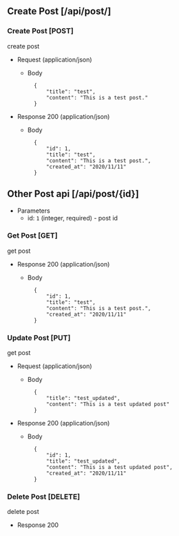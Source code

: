 ## Create Post [/api/post/]

### Create Post [POST]
create post

+ Request (application/json)
    + Body

            {
                "title": "test",
                "content": "This is a test post."
            }

- Response 200 (application/json)
    - Body

            {
                "id": 1,
                "title": "test",
                "content": "This is a test post.",
                "created_at": "2020/11/11"
            }

## Other Post api [/api/post/{id}]

+ Parameters
    + id: `1` (integer, required) - post id

### Get Post [GET]
get post

- Response 200 (application/json)
    - Body

            {    
                "id": 1,
                "title": "test",
                "content": "This is a test post.",
                "created_at": "2020/11/11" 
            }

### Update Post [PUT]
get post

+ Request (application/json)
    + Body

            {
                "title": "test_updated",
                "content": "This is a test updated post"
            }

- Response 200 (application/json)
    - Body

            {    
                "id": 1,
                "title": "test_updated",
                "content": "This is a test updated post",
                "created_at": "2020/11/11" 
            }

### Delete Post [DELETE]
delete post

- Response 200